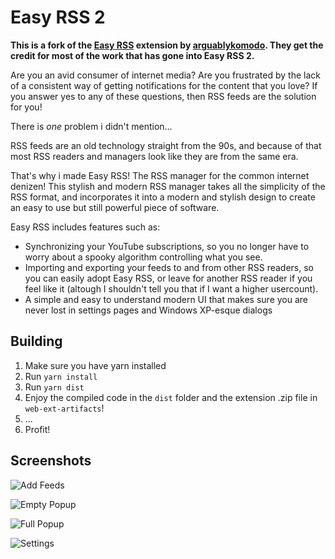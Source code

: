 # Easy RSS 2

**This is a fork of the [Easy RSS](https://github.com/arguablykomodo/easy-rss)
extension by [arguablykomodo](https://github.com/arguablykomodo). They get the
credit for most of the work that has gone into Easy RSS 2.**

Are you an avid consumer of internet media? Are you frustrated by the lack of a
consistent way of getting notifications for the content that you love? If you
answer yes to any of these questions, then RSS feeds are the solution for you!

There is _one_ problem i didn't mention...

RSS feeds are an old technology straight from the 90s, and because of that most
RSS readers and managers look like they are from the same era.

That's why i made Easy RSS! The RSS manager for the common internet denizen!
This stylish and modern RSS manager takes all the simplicity of the RSS format,
and incorporates it into a modern and stylish design to create an easy to use
but still powerful piece of software.

Easy RSS includes features such as:

- Synchronizing your YouTube subscriptions, so you no longer have to worry
  about a spooky algorithm controlling what you see.
- Importing and exporting your feeds to and from other RSS readers, so you can
  easily adopt Easy RSS, or leave for another RSS reader if you feel like it
  (altough I shouldn't tell you that if I want a higher usercount).
- A simple and easy to understand modern UI that makes sure you are never lost
  in settings pages and Windows XP-esque dialogs

## Building

1. Make sure you have yarn installed
2. Run `yarn install`
3. Run `yarn dist`
4. Enjoy the compiled code in the `dist` folder and the extension .zip file in `web-ext-artifacts`!
5. ...
6. Profit!

## Screenshots

![Add Feeds](images/add_feeds.png "Add Feeds")

![Empty Popup](images/empty_popup.png "Empty Popup")

![Full Popup](images/full_popup.png "Full Popup")

![Settings](images/settings.png "Settings")
